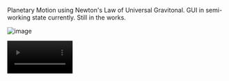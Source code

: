 Planetary Motion using Newton's Law of Universal Gravitonal. GUI in semi-working state currently. Still in the works.

![image](https://github.com/user-attachments/assets/07af73ea-754a-4a35-807d-e67b0cbdb950)

<video src='https://github.com/user-attachments/assets/279520c7-3690-4ac8-a8a6-f02a0de5c757' width=150/>
